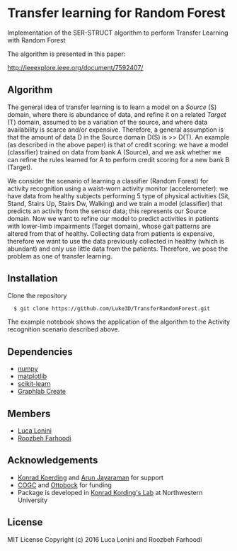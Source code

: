 # Transfer learning for Random Forest
Implementation of the SER-STRUCT algorithm to perform Transfer Learning with Random Forest

The algorithm is presented in this paper:

http://ieeexplore.ieee.org/document/7592407/

Algorithm
-------------
The general idea of transfer learning is to learn a model on a *Source* (S) domain, where there is abundance of data, and refine it on a related *Target* (T) domain, assumed to be a variation of the source, and where data availability is scarce and/or expensive. Therefore, a general assumption is that the amount of data D in the Source domain D(S) is >> D(T). An example (as described in the above paper) is that of credit scoring: we have a model (classifier) trained on data from bank A (Source), and we ask whether we can refine the rules learned for A to perform credit scoring for a new bank B (Target).


We consider the scenario of learning a classifier (Random Forest) for activity recognition using a waist-worn activity monitor (accelerometer): we have data from healthy subjects performing 5 type of physical activities (Sit, Stand, Stairs Up, Stairs Dw, Walking) and we train a model (classifier) that predicts an activity from the sensor data; this represents our Source domain. Now we want to refine our model to predict activities in patients with lower-limb impairments (Target domain), whose gait patterns are altered from that of healthy. Collecting data from patients is expensive, therefore we want to use the data previously collected in healthy (which is abundant) and only use little data from the patients. Therefore, we pose the problem as one of transfer learning.  


## Installation

Clone the repository
```bash
  $ git clone https://github.com/Luke3D/TransferRandomForest.git
```
The example notebook shows the application of the algorithm to the Activity recognition scenario described above.
## Dependencies
 - [numpy](http://www.numpy.org/)
 - [matplotlib](http://matplotlib.org/)
 - [scikit-learn](http://scikit-learn.org/stable/install.html)
 - [Graphlab Create](https://turi.com/download/install-graphlab-create.html)

## Members
- [Luca Lonini](http://kordinglab.com/people/luca_lonini/)
- [Roozbeh Farhoodi](http://kordinglab.com/people/roozbeh_farhoodi/index.html)

## Acknowledgements
 - [Konrad Koerding](http://kordinglab.com) and [Arun Jayaraman](http://rto.smpp.northwestern.edu/) for support
 - [COGC](http://cogc.ir/) and [Ottobock](http://www.ottobockus.com/) for funding
 - Package is developed in [Konrad Kording's Lab](http://kordinglab.com/) at Northwestern University

## License
MIT License Copyright (c) 2016 Luca Lonini and Roozbeh Farhoodi
